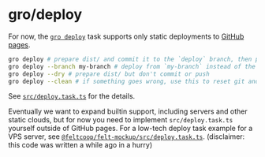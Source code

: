# gro/deploy

For now, the [`gro deploy`](/src/deploy.task.ts)
task supports only static deployments to
[GitHub pages](https://pages.github.com/).

```bash
gro deploy # prepare dist/ and commit it to the `deploy` branch, then push to go live
gro deploy --branch my-branch # deploy from `my-branch` instead of the default `main`
gro deploy --dry # prepare dist/ but don't commit or push
gro deploy --clean # if something goes wrong, use this to reset git and gro state
```

See [`src/deploy.task.ts`](/src/deploy.task.ts) for the details.

Eventually we want to expand builtin support,
including servers and other static clouds,
but for now you need to implement `src/deploy.task.ts` yourself outside of GitHub pages.
For a low-tech deploy task example for a VPS server,
see
[`@feltcoop/felt-mockup/src/deploy.task.ts`](https://github.com/feltcoop/felt-mockup/blob/main/src/deploy.task.ts).
(disclaimer: this code was written a while ago in a hurry)
